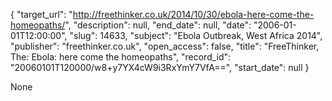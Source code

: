 {
  "target_url": "http://freethinker.co.uk/2014/10/30/ebola-here-come-the-homeopaths/", 
  "description": null, 
  "end_date": null, 
  "date": "2006-01-01T12:00:00", 
  "slug": 14633, 
  "subject": "Ebola Outbreak, West Africa 2014", 
  "publisher": "freethinker.co.uk", 
  "open_access": false, 
  "title": "FreeThinker, The: Ebola: here come the homeopaths", 
  "record_id": "20060101T120000/w8+y7YX4cW9i3RxYmY7VfA==", 
  "start_date": null
}

None